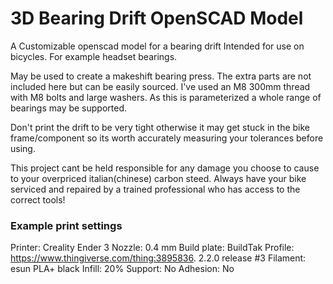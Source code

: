 # 3D Bearing Drift OpenSCAD Model

A Customizable openscad model for a bearing drift Intended for use on bicycles. For example headset bearings.

May be used to create a makeshift bearing press. The extra parts are not included here but can be easily sourced. I've used an M8 300mm thread with M8 bolts and large washers.
As this is parameterized a whole range of bearings may be supported.

Don't print the drift to be very tight otherwise it may get stuck in the bike frame/component so its worth accurately measuring your tolerances before using.

This project cant be held responsible for any damage you choose to cause to your overpriced italian(chinese) carbon steed. Always have your bike serviced and repaired by a trained professional who has access to the correct tools!

### Example print settings
Printer: Creality Ender 3
Nozzle: 0.4 mm
Build plate: BuildTak
Profile: https://www.thingiverse.com/thing:3895836. 2.2.0 release #3
Filament: esun PLA+ black
Infill: 20%
Support: No
Adhesion: No
